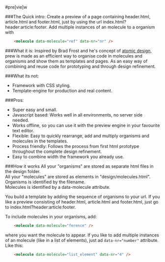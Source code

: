 #pre[vie]w

###The Quick intro:
Create a preview of a page containing header.html, article.html and footer.html, just by using the url index.html?header:article:footer. Add multiple instances of an molecule to a organism with
```html
	<molecule data-molecule="ref" data-nr="nr" />
```

###What it is:
Inspired by Brad Frost and he's concept of [atomic design](http://atomicdesign.bradfrost.com), prew is made as an efficient way to organise code in molecules and organisms and show them as templates and pages. As an easy way of combining and reuse code for prototyping and through design refinement.

###What its not:
* Framework with CSS styling.
* Template-engine for production and real content.

###Pros:
* Super easy and small.
* Javascript based: Works well in all environments, no server side needed.
* Works offline, so you can use it with the preview engine in your favourite text editor.
* Flexible: Easy to quickly rearrange, add and multiply organisms and molecules in the templates.
* Process friendly: Follows the process from first html prototype throughout the complete design refinement.
* Easy to combine width the framework you already use.

###How it works
All your "organisms" are stored as separate html files in the design folder.  
All your "molecules" are stored as elements in "design/molecules.html".  
Organisms is identified by the filename.  
Molecules is identified by a data-molecule attribute.

You build a template by adding the sequence of organisms to your url. If you like a preview consisting of header.html, article.html and footer.html, just go to index.html?header:article:footer.

To include molecules in your organisms, add:  
```html
	<molecule data-molecule="ference" />
```
where you want the molecule to appear. If you like to add multiple instances of an molecule (like in a list of elements), just ad `data-nr="number"` attribute. Like this: 
```html
	<molecule data-molecule="list_element" data-nr="4" />
```